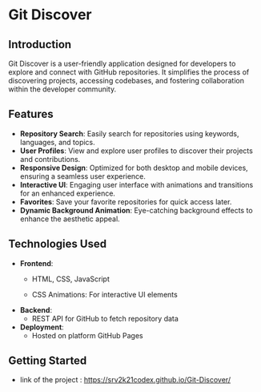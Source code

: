 # Git Discover

## Introduction
Git Discover is a user-friendly application designed for developers to explore and connect with GitHub repositories. It simplifies the process of discovering projects, accessing codebases, and fostering collaboration within the developer community.

## Features
- **Repository Search**: Easily search for repositories using keywords, languages, and topics.
- **User Profiles**: View and explore user profiles to discover their projects and contributions.
- **Responsive Design**: Optimized for both desktop and mobile devices, ensuring a seamless user experience.
- **Interactive UI**: Engaging user interface with animations and transitions for an enhanced experience.
- **Favorites**: Save your favorite repositories for quick access later.
- **Dynamic Background Animation**: Eye-catching background effects to enhance the aesthetic appeal.

## Technologies Used
- **Frontend**: 
  - HTML, CSS, JavaScript
 
  - CSS Animations: For interactive UI elements
- **Backend**: 
  - REST API for GitHub to fetch repository data
- **Deployment**: 
  - Hosted on platform  GitHub Pages

## Getting Started
- link of the project :  https://srv2k21codex.github.io/Git-Discover/
